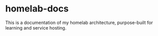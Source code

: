 # homelab-docs
This is a documentation of my homelab architecture, purpose-built for learning and service hosting.
